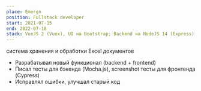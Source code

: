 ```yaml
---
place: Emergn
position: Fullstack developer
start: 2021-07-15
end: 2022-07-18
stack: VueJS 2 (Vuex), UI на Bootstrap; Backend на NodeJS 14 (Express) + Python 3.6, MongoDB
---
```


система хранения и обработки Excel документов

* Разрабатывал новый функционал (backend + frontend)
* Писал тесты для бэкенда (Mocha.js), screenshot тесты для фронтенда (Cypress)
* Исправлял ошибки, улучшал старый код
